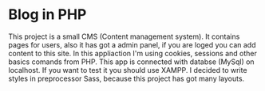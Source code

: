 # Blog in PHP
This project is a small CMS (Content management system). It contains pages for users, also it has got a admin panel, if you are loged you can add content to this site. In this appliaction I'm using cookies, sessions and other basics comands from PHP. This app is connected with databse (MySql) on localhost. If you want to test it you should use XAMPP. I decided to write styles in preprocessor Sass, because this project has got many layouts.
